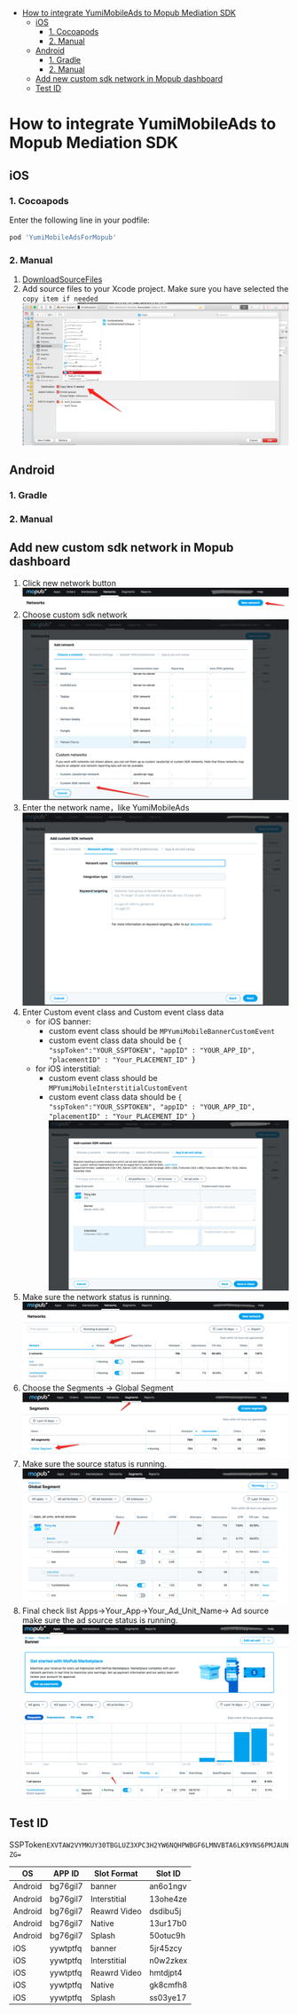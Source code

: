 - [How to integrate YumiMobileAds to Mopub Mediation SDK](#how-to-integrate-yumimobileads-to-mopub-mediation-sdk)
	- [iOS](#ios)
		- [1. Cocoapods](#1-cocoapods)
		- [2. Manual](#2-manual)
	- [Android](#android)
		- [1. Gradle](#1-gradle)
		- [2. Manual](#2-manual-1)
	- [Add new custom sdk network in Mopub dashboard](#add-new-custom-sdk-network-in-mopub-dashboard)
	- [Test ID](#test-id)

# How to integrate YumiMobileAds to Mopub Mediation SDK
## iOS
### 1. Cocoapods 
Enter the following line in your podfile:
```ruby
pod 'YumiMobileAdsForMopub'
```
### 2. Manual
1. [DownloadSourceFiles](https://adsdk.yumimobi.com/YumiMobileAds/Yumi_1.0.0.zip)
2. Add source files to your Xcode project.
	Make sure you have selected the `copy item if needed`
	![Alt text](./1560415938839.png)

## Android
### 1. Gradle
### 2. Manual
## Add new custom sdk network in Mopub dashboard
1. Click new network button
	![Alt text](./1560409646437.png)
2. Choose custom sdk network 
	![Alt text](./1560409697619.png)
3. Enter the network name，like YumiMobileAds
	![Alt text](./1560409809820.png)
4. Enter Custom event class and Custom event class data
	- for iOS banner:
		- custom event class should be `MPYumiMobileBannerCustomEvent`
		- custom event class data should be 
			`{ "sspToken":"YOUR_SSPTOKEN", "appID" : "YOUR_APP_ID", "placementID" : "Your_PLACEMENT_ID" }`
	- for iOS interstitial:
		- custom event class should be `MPYumiMobileInterstitialCustomEvent`
		- custom event class data should be 
			`{ "sspToken":"YOUR_SSPTOKEN", "appID" : "YOUR_APP_ID", "placementID" : "Your_PLACEMENT_ID" }` 
	![Alt text](./1560409912883.png)
5. Make sure the network status is running.
	![Alt text](./1560410523146.png)
6. Choose the Segments -> Global Segment
	![Alt text](./1560410634439.png)
7. Make sure the source status is running.
	![Alt text](./1560410708081.png)
8. Final check list
	Apps->Your_App->Your_Ad_Unit_Name-> Ad source 
	make sure the ad source status is running.
	![Alt text](./1560410861974.png)
## Test ID 
SSPToken``EXVTAW2VYMKUY30TBGLUZ3XPC3H2YW6NQHPWBGF6LMNVBTA6LK9YNS6PMJAUNZG=`` 

| OS | APP ID | Slot Format | Slot ID |
| ----- | ----- | ----- | ----- |
| Android | bg76gil7 | banner | an6o1ngv |
| Android | bg76gil7 | Interstitial | 13ohe4ze |
| Android | bg76gil7 | Reawrd Video | dsdibu5j |
| Android | bg76gil7 | Native | 13ur17b0 |
| Android | bg76gil7 | Splash | 50otuc9h |
| iOS | yywtptfq | banner | 5jr45zcy |
| iOS | yywtptfq | Interstitial | n0w2zkex |
| iOS | yywtptfq | Reawrd Video | hmtdjpt4 |
| iOS | yywtptfq | Native | gk8cmfh8 |
| iOS | yywtptfq | Splash | ss03ye17 |